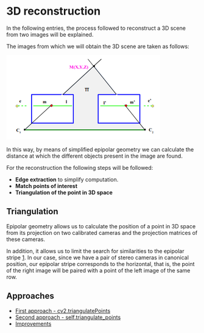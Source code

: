 # 3D reconstruction
In the following entries, the process followed to reconstruct a 3D scene from two images will be explained.

The images from which we will obtain the 3D scene are taken as follows:

![](/data/camaras_canonicas.png)

In this way, by means of simplified epipolar geometry we can calculate the distance at which the different objects present in the image are found.

For the reconstruction the following steps will be followed:
* **Edge extraction** to simplify computation.
* **Match points of interest**
* **Triangulation of the point in 3D space**

## Triangulation
Epipolar geometry allows us to calculate the position of a point in 3D space from its projection on two calibrated cameras and the projection matrices of these cameras.

In addition, it allows us to limit the search for similarities to the epipolar stripe [1](https://es.qwe.wiki/wiki/Epipolar_geometry#Epipolar_line). In our case, since we have a pair of stereo cameras in canonical position, our epipolar stripe corresponds to the horizontal, that is, the point of the right image will be paired with a point of the left image of the same row.

## Approaches
* [First approach - cv2.triangulatePoints](https://github.com/SusanaPineda/reconstruccion_3D/blob/master/reconstruccion_v1.md)
* [Second approach - self.triangulate_points](https://github.com/SusanaPineda/reconstruccion_3D/blob/master/reconstruccion_v2.md)
* [Improvements](https://github.com/SusanaPineda/reconstruccion_3D/blob/master/reconstruccion_v3.md)